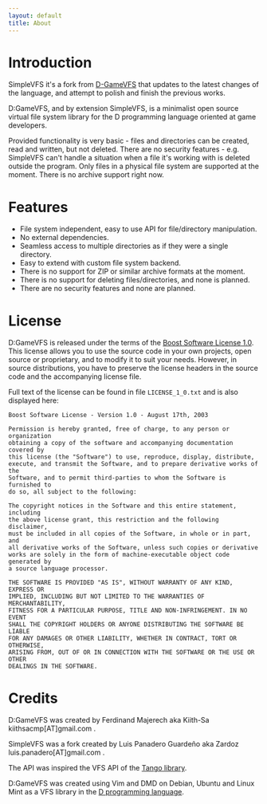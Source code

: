```yaml
---
layout: default
title: About
---
```


# Introduction

SimpleVFS it's a fork from [D-GameVFS](https://github.com/kiith-sa/D-GameVFS) that updates to the latest changes of the 
language, and attempt to polish and finish the previous works.

D:GameVFS, and by extension SimpleVFS, is a minimalist open source virtual file system library for the
D programming language oriented at game developers.

Provided functionality is very basic - files and directories can be created,
read and written, but not deleted. There are no security features - e.g.
SimpleVFS can't handle a situation when a file it's working with is deleted
outside the program. Only files in a physical file system are supported at the
moment. There is no archive support right now.

# Features

* File system independent, easy to use API for file/directory manipulation.
* No external dependencies.
* Seamless access to multiple directories as if they were a single directory.
* Easy to extend with custom file system backend.
* There is no support for ZIP or similar archive formats at the moment.
* There is no support for deleting files/directories, and none is planned.
* There are no security features and none are planned.

# License

D:GameVFS is released under the terms of the
[Boost Software License 1.0](http://www.boost.org/LICENSE_1_0.txt).
This license allows you to use the source code in your own projects, open source
or proprietary, and to modify it to suit your needs. However, in source
distributions, you have to preserve the license headers in the source code and
the accompanying license file.

Full text of the license can be found in file ``LICENSE_1_0.txt`` and is also
displayed here:

    Boost Software License - Version 1.0 - August 17th, 2003

    Permission is hereby granted, free of charge, to any person or organization
    obtaining a copy of the software and accompanying documentation covered by
    this license (the "Software") to use, reproduce, display, distribute,
    execute, and transmit the Software, and to prepare derivative works of the
    Software, and to permit third-parties to whom the Software is furnished to
    do so, all subject to the following:

    The copyright notices in the Software and this entire statement, including
    the above license grant, this restriction and the following disclaimer,
    must be included in all copies of the Software, in whole or in part, and
    all derivative works of the Software, unless such copies or derivative
    works are solely in the form of machine-executable object code generated by
    a source language processor.

    THE SOFTWARE IS PROVIDED "AS IS", WITHOUT WARRANTY OF ANY KIND, EXPRESS OR
    IMPLIED, INCLUDING BUT NOT LIMITED TO THE WARRANTIES OF MERCHANTABILITY,
    FITNESS FOR A PARTICULAR PURPOSE, TITLE AND NON-INFRINGEMENT. IN NO EVENT
    SHALL THE COPYRIGHT HOLDERS OR ANYONE DISTRIBUTING THE SOFTWARE BE LIABLE
    FOR ANY DAMAGES OR OTHER LIABILITY, WHETHER IN CONTRACT, TORT OR OTHERWISE,
    ARISING FROM, OUT OF OR IN CONNECTION WITH THE SOFTWARE OR THE USE OR OTHER
    DEALINGS IN THE SOFTWARE.


# Credits

D:GameVFS was created by Ferdinand Majerech aka Kiith-Sa kiithsacmp[AT]gmail.com .

SimpleVFS was a fork created by Luis Panadero Guardeño aka Zardoz luis.panadero[AT]gmail.com .

The API was inspired the VFS API of the
[Tango library](http://www.dsource.org/projects/tango/).

D:GameVFS was created using Vim and DMD on Debian, Ubuntu and Linux Mint as a VFS
library in the [D programming language](http://www.d-programming-language.org).
